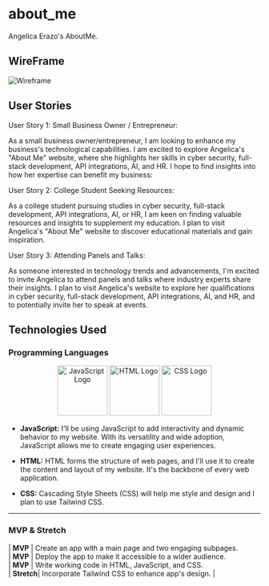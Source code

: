 # about_me

Angelica Erazo's AboutMe.

## WireFrame

![Wireframe](https://i.imgur.com/5wUQHCW.jpg)

## User Stories 

User Story 1: Small Business Owner / Entrepreneur:

As a small business owner/entrepreneur, I am looking to enhance my business's technological capabilities. I am excited to explore Angelica's "About Me" website, where she highlights her skills in cyber security, full-stack development, API integrations, AI, and HR. I hope to find insights into how her expertise can benefit my business:

User Story 2: College Student Seeking Resources:

As a college student pursuing studies in cyber security, full-stack development, API integrations, AI, or HR, I am keen on finding valuable resources and insights to supplement my education. I plan to visit Angelica's "About Me" website to discover educational materials and gain inspiration.

User Story 3: Attending Panels and Talks:

As someone interested in technology trends and advancements, I'm excited to invite Angelica to attend panels and talks where industry experts share their insights. I plan to visit Angelica's website to explore her qualifications in cyber security, full-stack development, API integrations, AI, and HR, and to potentially invite her to speak at events. 


## Technologies Used

### Programming Languages

<p align="center">
  <img src="https://www.freepnglogos.com/uploads/javascript-png/png-javascript-badge-picture-8.png" alt="JavaScript Logo" width="100" height="100">
  <img src="https://encrypted-tbn0.gstatic.com/images?q=tbn:ANd9GcSZ2I-ldjzKQRJX1boL2V3ieuDWA0LZFrIzfboKLP0vEg&s" alt="HTML Logo" width="100" height="100">
  <img src="https://upload.wikimedia.org/wikipedia/commons/thumb/d/d5/CSS3_logo_and_wordmark.svg/1200px-CSS3_logo_and_wordmark.svg.png" alt="CSS Logo" width="100" height="100">
</p>

- **JavaScript:** I'll be using JavaScript to add interactivity and dynamic behavior to my website. With its versatility and wide adoption, JavaScript allows me to create engaging user experiences.

- **HTML:** HTML forms the structure of web pages, and I'll use it to create the content and layout of my website. It's the backbone of every web application.

- **CSS:** Cascading Style Sheets (CSS) will help me style and design and I plan to use Tailwind CSS.

------------------
### MVP & Stretch 

| **MVP**    | Create an app with a main page and two engaging subpages.      
| **MVP**    | Deploy the app to make it accessible to a wider audience.     
| **MVP**    | Write working code in HTML, JavaScript, and CSS.             
| **Stretch**| Incorporate Tailwind CSS to enhance app's design.              | 






